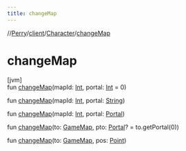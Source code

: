 ```yaml
---
title: changeMap
---
```

//[Perry](../../../index.html)/[client](../index.html)/[Character](index.html)/[changeMap](change-map.html)



# changeMap



[jvm]\
fun [changeMap](change-map.html)(mapId: [Int](https://kotlinlang.org/api/latest/jvm/stdlib/kotlin/-int/index.html), portal: [Int](https://kotlinlang.org/api/latest/jvm/stdlib/kotlin/-int/index.html) = 0)

fun [changeMap](change-map.html)(mapId: [Int](https://kotlinlang.org/api/latest/jvm/stdlib/kotlin/-int/index.html), portal: [String](https://kotlinlang.org/api/latest/jvm/stdlib/kotlin/-string/index.html))

fun [changeMap](change-map.html)(mapId: [Int](https://kotlinlang.org/api/latest/jvm/stdlib/kotlin/-int/index.html), portal: [Portal](../../server/-portal/index.html))

fun [changeMap](change-map.html)(to: [GameMap](../../server.maps/-game-map/index.html), pto: [Portal](../../server/-portal/index.html)? = to.getPortal(0))

fun [changeMap](change-map.html)(to: [GameMap](../../server.maps/-game-map/index.html), pos: [Point](https://docs.oracle.com/javase/8/docs/api/java/awt/Point.html))




